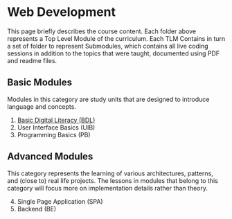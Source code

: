 # Web Development

This page briefly describes the course content. Each folder above represents a Top Level Module of the curriculum. Each TLM Contains in turn a set of folder to represent Submodules, which contains all live coding sessions in addition to the topics that were taught, documented using PDF and readme files.

## Basic Modules

Modules in this category are study units that are designed to introduce language and concepts.

1. [Basic Digital Literacy (BDL)](./01_Basic-Digital-Literacy/)
2. User Interface Basics (UIB)
3. Programming Basics (PB)

## Advanced Modules

This category represents the learning of various architectures, patterns, and (close to) real life projects. The lessons in modules that belong to this category will focus more on implementation details rather than theory.

4. Single Page Application (SPA)
5. Backend (BE)
